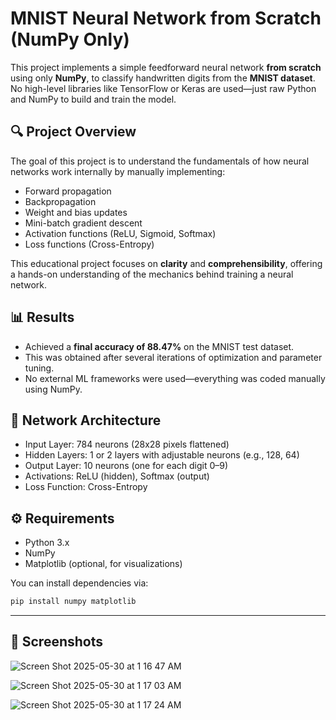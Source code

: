 # MNIST Neural Network from Scratch (NumPy Only)

This project implements a simple feedforward neural network **from scratch** using only **NumPy**, to classify handwritten digits from the **MNIST dataset**. No high-level libraries like TensorFlow or Keras are used—just raw Python and NumPy to build and train the model.

## 🔍 Project Overview

The goal of this project is to understand the fundamentals of how neural networks work internally by manually implementing:

- Forward propagation
- Backpropagation
- Weight and bias updates
- Mini-batch gradient descent
- Activation functions (ReLU, Sigmoid, Softmax)
- Loss functions (Cross-Entropy)

This educational project focuses on **clarity** and **comprehensibility**, offering a hands-on understanding of the mechanics behind training a neural network.

## 📊 Results

- Achieved a **final accuracy of 88.47%** on the MNIST test dataset.
- This was obtained after several iterations of optimization and parameter tuning.
- No external ML frameworks were used—everything was coded manually using NumPy.

## 🧠 Network Architecture

- Input Layer: 784 neurons (28x28 pixels flattened)
- Hidden Layers: 1 or 2 layers with adjustable neurons (e.g., 128, 64)
- Output Layer: 10 neurons (one for each digit 0–9)
- Activations: ReLU (hidden), Softmax (output)
- Loss Function: Cross-Entropy

## ⚙️ Requirements

- Python 3.x
- NumPy
- Matplotlib (optional, for visualizations)

You can install dependencies via:

```bash
pip install numpy matplotlib
```

---
## 🧪 Screenshots

![Screen Shot 2025-05-30 at 1 16 47 AM](https://github.com/user-attachments/assets/74dd9bb0-55cc-4c06-b0d1-748857a22995)

![Screen Shot 2025-05-30 at 1 17 03 AM](https://github.com/user-attachments/assets/32aaadcb-c084-400d-b1ec-38eb76d4e1c7)

![Screen Shot 2025-05-30 at 1 17 24 AM](https://github.com/user-attachments/assets/04a5ae98-50a8-4d56-bc60-445c4f2c2c0d)



